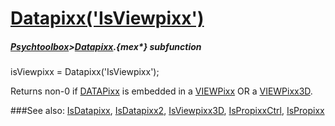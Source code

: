 # [Datapixx('IsViewpixx')](Datapixx-IsViewpixx) 
##### [Psychtoolbox](Psychtoolbox)>[Datapixx](Datapixx).{mex*} subfunction

isViewpixx = Datapixx('IsViewpixx');

Returns non-0 if [DATAPixx](DATAPixx) is embedded in a [VIEWPixx](VIEWPixx) OR a [VIEWPixx3D](VIEWPixx3D).  
  


###See also:
[IsDatapixx](Datapixx-IsDatapixx), [IsDatapixx2](Datapixx-IsDatapixx2), [IsViewpixx3D](Datapixx-IsViewpixx3D), [IsPropixxCtrl](Datapixx-IsPropixxCtrl), [IsPropixx](Datapixx-IsPropixx)
